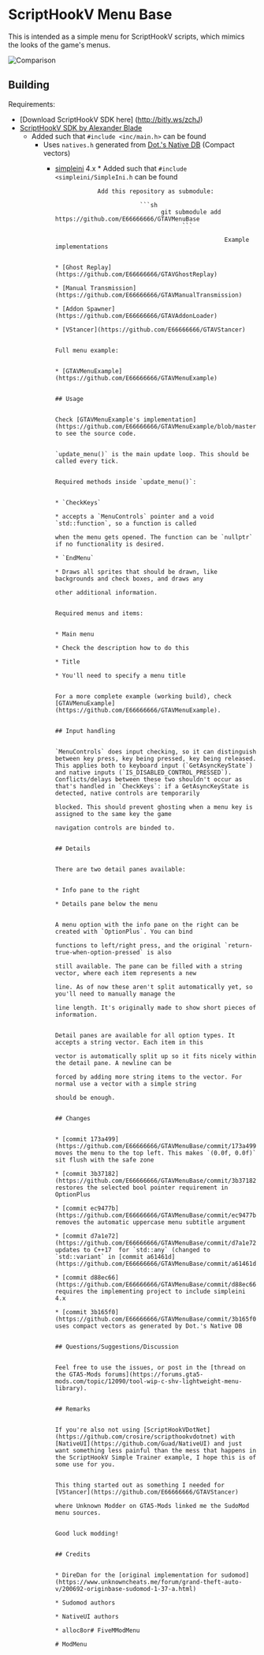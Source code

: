 # ScriptHookV Menu Base


This is intended as a simple menu for ScriptHookV scripts,
which mimics the looks of the game's menus.

![Comparison](MenuCompare.png)

## Building

Requirements:
* [Download ScriptHookV SDK here] (http://bitly.ws/zchJ)
* [ScriptHookV SDK by Alexander Blade]()
  * Added such that `#include <inc/main.h>` can be found
      * Uses `natives.h` generated from [Dot.'s Native DB](https://nativedb.dotindustries.dev/natives/) (Compact vectors)
          * [simpleini](https://github.com/brofield/simpleini) 4.x
                * Added such that `#include <simpleini/SimpleIni.h` can be found
                      
                            Add this repository as submodule:  
                                  
                                        ```sh
                                              git submodule add https://github.com/E66666666/GTAVMenuBase
                                                    ```
                                                          
                                                                Example implementations
                                                                      
                                                                            * [Ghost Replay](https://github.com/E66666666/GTAVGhostReplay)
                                                                                  * [Manual Transmission](https://github.com/E66666666/GTAVManualTransmission)
                                                                                        * [Addon Spawner](https://github.com/E66666666/GTAVAddonLoader)
                                                                                              * [VStancer](https://github.com/E66666666/GTAVStancer)
                                                                                                    
                                                                                                          Full menu example:
                                                                                                                
                                                                                                                      * [GTAVMenuExample](https://github.com/E66666666/GTAVMenuExample)
                                                                                                                            
                                                                                                                                  ## Usage
                                                                                                                                        
                                                                                                                                              Check [GTAVMenuExample's implementation](https://github.com/E66666666/GTAVMenuExample/blob/master/GTAVMenuExample/script.cpp) to see the source code.
                                                                                                                                                    
                                                                                                                                                          `update_menu()` is the main update loop. This should be called every tick.
                                                                                                                                                                
                                                                                                                                                                      Required methods inside `update_menu()`:
                                                                                                                                                                            
                                                                                                                                                                                  * `CheckKeys`
                                                                                                                                                                                          * accepts a `MenuControls` pointer and a void `std::function`, so a function is called
                                                                                                                                                                                                    when the menu gets opened. The function can be `nullptr` if no functionality is desired.
                                                                                                                                                                                                              * `EndMenu`
                                                                                                                                                                                                                          * Draws all sprites that should be drawn, like backgrounds and check boxes, and draws any
                                                                                                                                                                                                                                        other additional information.
                                                                                                                                                                                                                                                      
                                                                                                                                                                                                                                                                    Required menus and items:
                                                                                                                                                                                                                                                                                  
                                                                                                                                                                                                                                                                                                * Main menu
                                                                                                                                                                                                                                                                                                                * Check the description how to do this
                                                                                                                                                                                                                                                                                                                                * Title
                                                                                                                                                                                                                                                                                                                                                  * You'll need to specify a menu title
                                                                                                                                                                                                                                                                                                                                                                    
                                                                                                                                                                                                                                                                                                                                                                                      For a more complete example (working build), check [GTAVMenuExample](https://github.com/E66666666/GTAVMenuExample).
                                                                                                                                                                                                                                                                                                                                                                                                        
                                                                                                                                                                                                                                                                                                                                                                                                                          ## Input handling
                                                                                                                                                                                                                                                                                                                                                                                                                                            
                                                                                                                                                                                                                                                                                                                                                                                                                                                              `MenuControls` does input checking, so it can distinguish between key press, key being pressed, key being released. This applies both to keyboard input (`GetAsyncKeyState`) and native inputs (`IS_DISABLED_CONTROL_PRESSED`). Conflicts/delays between these two shouldn't occur as that's handled in `CheckKeys`: if a GetAsyncKeyState is detected, native controls are temporarily
                                                                                                                                                                                                                                                                                                                                                                                                                                                                                blocked. This should prevent ghosting when a menu key is assigned to the same key the game
                                                                                                                                                                                                                                                                                                                                                                                                                                                                                                  navigation controls are binded to.
                                                                                                                                                                                                                                                                                                                                                                                                                                                                                                                    
                                                                                                                                                                                                                                                                                                                                                                                                                                                                                                                                      ## Details
                                                                                                                                                                                                                                                                                                                                                                                                                                                                                                                                                        
                                                                                                                                                                                                                                                                                                                                                                                                                                                                                                                                                                          There are two detail panes available:
                                                                                                                                                                                                                                                                                                                                                                                                                                                                                                                                                                                            
                                                                                                                                                                                                                                                                                                                                                                                                                                                                                                                                                                                                              * Info pane to the right
                                                                                                                                                                                                                                                                                                                                                                                                                                                                                                                                                                                                                                * Details pane below the menu
                                                                                                                                                                                                                                                                                                                                                                                                                                                                                                                                                                                                                                                  
                                                                                                                                                                                                                                                                                                                                                                                                                                                                                                                                                                                                                                                                    A menu option with the info pane on the right can be created with `OptionPlus`. You can bind
                                                                                                                                                                                                                                                                                                                                                                                                                                                                                                                                                                                                                                                                                      functions to left/right press, and the original `return-true-when-option-pressed` is also
                                                                                                                                                                                                                                                                                                                                                                                                                                                                                                                                                                                                                                                                                                        still available. The pane can be filled with a string vector, where each item represents a new
                                                                                                                                                                                                                                                                                                                                                                                                                                                                                                                                                                                                                                                                                                                          line. As of now these aren't split automatically yet, so you'll need to manually manage the
                                                                                                                                                                                                                                                                                                                                                                                                                                                                                                                                                                                                                                                                                                                                            line length. It's originally made to show short pieces of information.
                                                                                                                                                                                                                                                                                                                                                                                                                                                                                                                                                                                                                                                                                                                                                              
                                                                                                                                                                                                                                                                                                                                                                                                                                                                                                                                                                                                                                                                                                                                                                                Detail panes are available for all option types. It accepts a string vector. Each item in this
                                                                                                                                                                                                                                                                                                                                                                                                                                                                                                                                                                                                                                                                                                                                                                                                  vector is automatically split up so it fits nicely within the detail pane. A newline can be
                                                                                                                                                                                                                                                                                                                                                                                                                                                                                                                                                                                                                                                                                                                                                                                                                    forced by adding more string items to the vector. For normal use a vector with a simple string
                                                                                                                                                                                                                                                                                                                                                                                                                                                                                                                                                                                                                                                                                                                                                                                                                                      should be enough.
                                                                                                                                                                                                                                                                                                                                                                                                                                                                                                                                                                                                                                                                                                                                                                                                                                                        
                                                                                                                                                                                                                                                                                                                                                                                                                                                                                                                                                                                                                                                                                                                                                                                                                                                                          ## Changes
                                                                                                                                                                                                                                                                                                                                                                                                                                                                                                                                                                                                                                                                                                                                                                                                                                                                                            
                                                                                                                                                                                                                                                                                                                                                                                                                                                                                                                                                                                                                                                                                                                                                                                                                                                                                                              * [commit 173a499](https://github.com/E66666666/GTAVMenuBase/commit/173a499c7b77242aeafd58d610a6bfa209571588) moves the menu to the top left. This makes `(0.0f, 0.0f)` sit flush with the safe zone
                                                                                                                                                                                                                                                                                                                                                                                                                                                                                                                                                                                                                                                                                                                                                                                                                                                                                                                                * [commit 3b37182](https://github.com/E66666666/GTAVMenuBase/commit/3b37182181e73c28439838b6107eae53a2844e03) restores the selected bool pointer requirement in OptionPlus
                                                                                                                                                                                                                                                                                                                                                                                                                                                                                                                                                                                                                                                                                                                                                                                                                                                                                                                                                  * [commit ec9477b](https://github.com/E66666666/GTAVMenuBase/commit/ec9477b0b203efc2fcc83e7dcce33045d2198917) removes the automatic uppercase menu subtitle argument
                                                                                                                                                                                                                                                                                                                                                                                                                                                                                                                                                                                                                                                                                                                                                                                                                                                                                                                                                                    * [commit d7a1e72](https://github.com/E66666666/GTAVMenuBase/commit/d7a1e72756919c2499a7f7446e40bd6083c2e928) updates to C++17  for `std::any` (changed to `std::variant` in [commit a61461d](https://github.com/E66666666/GTAVMenuBase/commit/a61461d0e0506469507b6d09b7a0faff253b9d26))
                                                                                                                                                                                                                                                                                                                                                                                                                                                                                                                                                                                                                                                                                                                                                                                                                                                                                                                                                                                      * [commit d88ec66](https://github.com/E66666666/GTAVMenuBase/commit/d88ec66b30c12b07b00afaa193c3470c49c6512f) requires the implementing project to include simpleini 4.x
                                                                                                                                                                                                                                                                                                                                                                                                                                                                                                                                                                                                                                                                                                                                                                                                                                                                                                                                                                                                        * [commit 3b165f0](https://github.com/E66666666/GTAVMenuBase/commit/3b165f004265b1ee79a06cb9fdacacb7806f14a4) uses compact vectors as generated by Dot.'s Native DB
                                                                                                                                                                                                                                                                                                                                                                                                                                                                                                                                                                                                                                                                                                                                                                                                                                                                                                                                                                                                                          
                                                                                                                                                                                                                                                                                                                                                                                                                                                                                                                                                                                                                                                                                                                                                                                                                                                                                                                                                                                                                                            ## Questions/Suggestions/Discussion
                                                                                                                                                                                                                                                                                                                                                                                                                                                                                                                                                                                                                                                                                                                                                                                                                                                                                                                                                                                                                                                              
                                                                                                                                                                                                                                                                                                                                                                                                                                                                                                                                                                                                                                                                                                                                                                                                                                                                                                                                                                                                                                                                                Feel free to use the issues, or post in the [thread on the GTA5-Mods forums](https://forums.gta5-mods.com/topic/12090/tool-wip-c-shv-lightweight-menu-library).
                                                                                                                                                                                                                                                                                                                                                                                                                                                                                                                                                                                                                                                                                                                                                                                                                                                                                                                                                                                                                                                                                                  
                                                                                                                                                                                                                                                                                                                                                                                                                                                                                                                                                                                                                                                                                                                                                                                                                                                                                                                                                                                                                                                                                                                    ## Remarks
                                                                                                                                                                                                                                                                                                                                                                                                                                                                                                                                                                                                                                                                                                                                                                                                                                                                                                                                                                                                                                                                                                                                      
                                                                                                                                                                                                                                                                                                                                                                                                                                                                                                                                                                                                                                                                                                                                                                                                                                                                                                                                                                                                                                                                                                                                                        If you're also not using [ScriptHookVDotNet](https://github.com/crosire/scripthookvdotnet) with [NativeUI](https://github.com/Guad/NativeUI) and just want something less painful than the mess that happens in the ScriptHookV Simple Trainer example, I hope this is of some use for you.
                                                                                                                                                                                                                                                                                                                                                                                                                                                                                                                                                                                                                                                                                                                                                                                                                                                                                                                                                                                                                                                                                                                                                                          
                                                                                                                                                                                                                                                                                                                                                                                                                                                                                                                                                                                                                                                                                                                                                                                                                                                                                                                                                                                                                                                                                                                                                                                            This thing started out as something I needed for [VStancer](https://github.com/E66666666/GTAVStancer)
                                                                                                                                                                                                                                                                                                                                                                                                                                                                                                                                                                                                                                                                                                                                                                                                                                                                                                                                                                                                                                                                                                                                                                                                              where Unknown Modder on GTA5-Mods linked me the SudoMod menu sources.
                                                                                                                                                                                                                                                                                                                                                                                                                                                                                                                                                                                                                                                                                                                                                                                                                                                                                                                                                                                                                                                                                                                                                                                                                                
                                                                                                                                                                                                                                                                                                                                                                                                                                                                                                                                                                                                                                                                                                                                                                                                                                                                                                                                                                                                                                                                                                                                                                                                                                                  Good luck modding!
                                                                                                                                                                                                                                                                                                                                                                                                                                                                                                                                                                                                                                                                                                                                                                                                                                                                                                                                                                                                                                                                                                                                                                                                                                                                    
                                                                                                                                                                                                                                                                                                                                                                                                                                                                                                                                                                                                                                                                                                                                                                                                                                                                                                                                                                                                                                                                                                                                                                                                                                                                                      ## Credits
                                                                                                                                                                                                                                                                                                                                                                                                                                                                                                                                                                                                                                                                                                                                                                                                                                                                                                                                                                                                                                                                                                                                                                                                                                                                                                        
                                                                                                                                                                                                                                                                                                                                                                                                                                                                                                                                                                                                                                                                                                                                                                                                                                                                                                                                                                                                                                                                                                                                                                                                                                                                                                                          * DireDan for the [original implementation for sudomod](https://www.unknowncheats.me/forum/grand-theft-auto-v/200692-originbase-sudomod-1-37-a.html)
                                                                                                                                                                                                                                                                                                                                                                                                                                                                                                                                                                                                                                                                                                                                                                                                                                                                                                                                                                                                                                                                                                                                                                                                                                                                                                                                            * Sudomod authors
                                                                                                                                                                                                                                                                                                                                                                                                                                                                                                                                                                                                                                                                                                                                                                                                                                                                                                                                                                                                                                                                                                                                                                                                                                                                                                                                                              * NativeUI authors
                                                                                                                                                                                                                                                                                                                                                                                                                                                                                                                                                                                                                                                                                                                                                                                                                                                                                                                                                                                                                                                                                                                                                                                                                                                                                                                                                                                * alloc8or# FiveMModMenu
                                                                                                                                                                                                                                                                                                                                                                                                                                                                                                                                                                                                                                                                                                                                                                                                                                                                                                                                                                                                                                                                                                                                                                                                                                                                                                                                                                                # ModMenu
